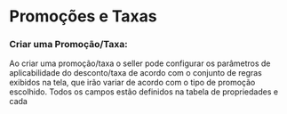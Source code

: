 # Promoções e Taxas

### Criar uma Promoção/Taxa:

Ao criar uma promoção/taxa o seller pode configurar os parâmetros de aplicabilidade do desconto/taxa de acordo com o conjunto de regras exibidos na tela, que irão variar de acordo com o tipo de promoção escolhido. Todos os campos estão definidos na tabela de propriedades e cada
